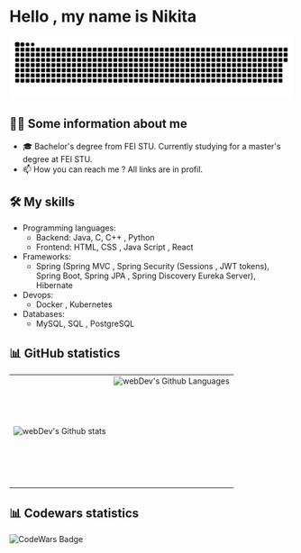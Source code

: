 # Hello , my name is Nikita

<p align="center">
 <img width="600" src="github-snake.svg" alt="snake"/>
</p>

## 🙋‍♂️ Some information about me 
- 🎓 Bachelor's degree from FEI STU. Currently studying for a master's degree at FEI STU. 
- 📫 How you can reach me ? All links are in profil.

## 🛠️ My skills
- Programming languages: 
   - Backend: Java, C, C++ , Python
   - Frontend: HTML, CSS , Java Script , React
- Frameworks: 
   - Spring (Spring MVC , Spring Security (Sessions , JWT tokens), Spring Boot, Spring JPA , Spring Discovery Eureka Server), Hibernate 
- Devops:
   - Docker , Kubernetes    
- Databases:
   - MySQL, SQL , PostgreSQL

## 📊 GitHub statistics
<table>
  <tr>
    <td>
      <img align="left" src="http://github-readme-streak-stats.herokuapp.com?user=nikitaOrlov07&theme=dark&background=000000" alt="webDev's Github stats" />
    </td>
    <td>
      <img height="195px" align="right" alt="webDev's Github Languages" src="https://github-readme-stats-sigma-five.vercel.app/api/top-langs/?username=nikitaOrlov07&layout=compact&theme=vision-friendly-dark" />
    </td>
  </tr>
</table>

## 📊 Codewars statistics
<img src="https://www.codewars.com/users/Nikita%20Orlov/badges/large" alt="CodeWars Badge">

